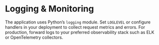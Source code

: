 # Logging & Monitoring

The application uses Python’s `logging` module. Set `LOGLEVEL` or configure handlers in your deployment to collect request metrics and errors. For production, forward logs to your preferred observability stack such as ELK or OpenTelemetry collectors.
